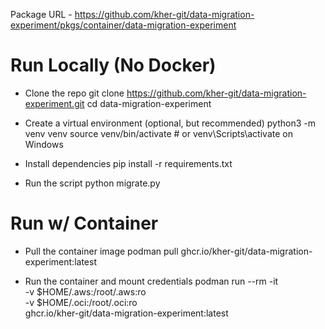 Package URL - https://github.com/kher-git/data-migration-experiment/pkgs/container/data-migration-experiment
# Run Locally (No Docker)
- Clone the repo
git clone https://github.com/kher-git/data-migration-experiment.git
cd data-migration-experiment

- Create a virtual environment (optional, but recommended)
python3 -m venv venv
source venv/bin/activate  # or venv\Scripts\activate on Windows

- Install dependencies
pip install -r requirements.txt

- Run the script
python migrate.py

# Run w/ Container
- Pull the container image
podman pull ghcr.io/kher-git/data-migration-experiment:latest

- Run the container and mount credentials
podman run --rm -it \
  -v $HOME/.aws:/root/.aws:ro \
  -v $HOME/.oci:/root/.oci:ro \
  ghcr.io/kher-git/data-migration-experiment:latest

